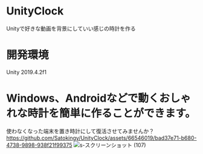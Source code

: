 # UnityClock
Unityで好きな動画を背景にしていい感じの時計を作る
# 開発環境
Unity 2019.4.2f1<br>
# Windows、Androidなどで動くおしゃれな時計を簡単に作ることができます。<br>
使わなくなった端末を置き時計にして復活させてみませんか？<br>
https://github.com/Satokingy/UnityClock/assets/66546019/bad37e71-b680-4738-9898-938f21f99375
![s-スクリーンショット (107)](https://github.com/Satokingy/UnityClock/assets/66546019/bad37e71-b680-4738-9898-938f21f99375)
